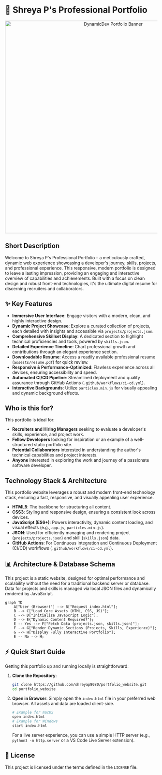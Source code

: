 # 🚀 Shreya P's Professional Portfolio

<p align="center"><img src="./assests/images/hero.gif" alt="DynamicDev Portfolio Banner" width="700"></p>

## Short Description
Welcome to Shreya P's Professional Portfolio – a meticulously crafted, dynamic web experience showcasing a developer's journey, skills, projects, and professional experience. This responsive, modern portfolio is designed to leave a lasting impression, providing an engaging and interactive overview of capabilities and achievements. Built with a focus on clean design and robust front-end technologies, it's the ultimate digital resume for discerning recruiters and collaborators.

## ✨ Key Features
*   **Immersive User Interface**: Engage visitors with a modern, clean, and highly interactive design.
*   **Dynamic Project Showcase**: Explore a curated collection of projects, each detailed with insights and accessible via `projects/projects.json`.
*   **Comprehensive Skillset Display**: A dedicated section to highlight technical proficiencies and tools, powered by `skills.json`.
*   **Detailed Experience Timeline**: Chart professional growth and contributions through an elegant experience section.
*   **Downloadable Resume**: Access a readily available professional resume (`assests/resume.pdf`) for quick review.
*   **Responsive & Performance-Optimized**: Flawless experience across all devices, ensuring accessibility and speed.
*   **Automated CI/CD Pipeline**: Streamlined deployment and quality assurance through GitHub Actions (`.github/workflows/ci-cd.yml`).
*   **Interactive Backgrounds**: Utilize `particles.min.js` for visually appealing and dynamic background effects.

## Who is this for?
This portfolio is ideal for:
*   **Recruiters and Hiring Managers** seeking to evaluate a developer's skills, experience, and project work.
*   **Fellow Developers** looking for inspiration or an example of a well-structured static portfolio site.
*   **Potential Collaborators** interested in understanding the author's technical capabilities and project interests.
*   **Anyone** interested in exploring the work and journey of a passionate software developer.

## Technology Stack & Architecture
This portfolio website leverages a robust and modern front-end technology stack, ensuring a fast, responsive, and visually appealing user experience.

*   **HTML5**: The backbone for structuring all content.
*   **CSS3**: Styling and responsive design, ensuring a consistent look across devices.
*   **JavaScript (ES6+)**: Powers interactivity, dynamic content loading, and visual effects (e.g., `app.js`, `particles.min.js`).
*   **JSON**: Used for efficiently managing and rendering project (`projects/projects.json`) and skill (`skills.json`) data.
*   **GitHub Actions**: For Continuous Integration and Continuous Deployment (CI/CD) workflows (`.github/workflows/ci-cd.yml`).

## 📊 Architecture & Database Schema
This project is a static website, designed for optimal performance and scalability without the need for a traditional backend server or database. Data for projects and skills is managed via local JSON files and dynamically rendered by JavaScript.

```mermaid
graph TD
    A["User (Browser)"] --> B["Request index.html"];
    B --> C["Load Core Assets (HTML, CSS, JS)"];
    C --> D["Initialize JavaScript Logic"];
    D --> E{"Dynamic Content Required?"};
    E -- Yes --> F["Fetch Data (projects.json, skills.json)"];
    F --> G["Render Dynamic Sections (Projects, Skills, Experience)"];
    G --> H["Display Fully Interactive Portfolio"];
    E -- No --> H;
```

## ⚡ Quick Start Guide
Getting this portfolio up and running locally is straightforward:

1.  **Clone the Repository**:
    ```bash
    git clone https://github.com/shreyap8080/portfolio_website.git
    cd portfolio_website
    ```

2.  **Open in Browser**:
    Simply open the `index.html` file in your preferred web browser. All assets and data are loaded client-side.
    ```bash
    # Example for macOS
    open index.html
    # Example for Windows
    start index.html
    ```
    For a live server experience, you can use a simple HTTP server (e.g., `python3 -m http.server` or a VS Code Live Server extension).

## 📜 License
This project is licensed under the terms defined in the `LICENSE` file.